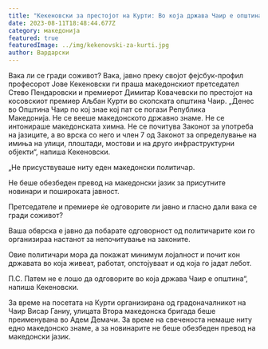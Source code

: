 ```yaml
---
title: "Кекеновски за престојот на Курти: Во која држава Чаир е општина?"
date: 2023-08-11T18:48:44.677Z
category: македонија
featured: true
featuredImage: ../img/kekenovski-za-kurti.jpg
author: Вардарски
---
```

<!--StartFragment-->

Вака ли се гради соживот? Вака, јавно преку својот фејсбук-профил професорот Јове Кекеновски ги праша македонскиот претседател Стево Пендаровски и премиерот Димитар Ковачевски по престојот на косовскиот премиер Аљбан Курти во скопската општина Чаир. „Денес во Општина Чаир по кој знае кој пат се погази Република Македонија. Не се вееше македонското државно знаме. Не се интонираше македонската химна. Не се почитува Законот за употреба на јазиците, а во врска со него и член 7 од Законот за определување на имиња на улици, плоштади, мостови и на друго инфраструктурни објекти“, напиша Кекеновски.



<!--EndFragment--><!--StartFragment-->

„Не присуствуваше ниту еден македонски политичар.

Не беше обезбеден превод на македонски јазик за присутните новинари и пошироката јавност.

Претседателе и премиере ќе одговорите ли јавно и гласно дали вака се гради соживот?

Ваша обврска е јавно да побарате одговорност од политичарите кои го организираа настанот за непочитување на законите.

Овие политичари мора да покажат минимум лојалност и почит кон државата во која живеат, работат, опстојуваат и од која го јадат лебот.

П.С. Патем не е лошо да одговорите во која држава Чаир е општина“, напиша Кекеновски.

<!--EndFragment--><!--StartFragment-->

За време на посетата на Курти организирана од градоначалникот на Чаир Висар Ганиу, улицата Втора македонска бригада беше преименувана во Адем Демачи. За време на свеченоста немаше ниту едно македонско знаме, а за новинарите не беше обезбеден превод на македонски јазик.

<!--EndFragment-->